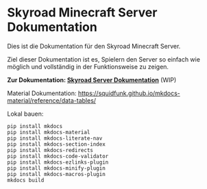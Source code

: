 # Skyroad Minecraft Server Dokumentation

Dies ist die Dokumentation für den Skyroad Minecraft Server.


Ziel dieser Dokumentation ist es, Spielern den Server so einfach wie möglich und vollständig in der Funktionsweise zu zeigen.

**Zur Dokumentation: [Skyroad Server Dokumentation](https://skyroad.me/docs/)** (WIP)

Material Dokumentation: https://squidfunk.github.io/mkdocs-material/reference/data-tables/

Lokal bauen:

```
pip install mkdocs
pip install mkdocs-material
pip install mkdocs-literate-nav
pip install mkdocs-section-index
pip install mkdocs-redirects
pip install mkdocs-code-validator
pip install mkdocs-ezlinks-plugin
pip install mkdocs-minify-plugin
pip install mkdocs-macros-plugin
mkdocs build
```
